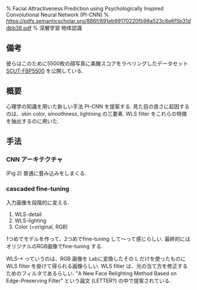 % Facial Attractiveness Prediction using Psychologically Inspired Convolutional Neural Network (PI-CNN)
% https://pdfs.semanticscholar.org/886f/891eb99170220fb98a523c8e6f5b31ddbb38.pdf
% 深層学習 物体認識

## 備考

彼らはこのために5500枚の顔写真に美醜スコアをラベリングしたデータセット
[SCUT-FBP5500](https://github.com/HCIILAB/SCUT-FBP5500-Database-Release)
を公開している.

## 概要

心理学の知識を用いた新しい手法 PI-CNN を提案する.
見た目の良さに起因するのは、skin color, smoothness, lightning の三要素.
WLS filter をこれらの特徴を抽出するのに用いた.

## 手法

### CNN アーキテクチャ

(Fig 2) 普通に畳み込みをしまくる.

### cascaded fine-tuning

入力画像を段階的に変える.

1. WLS-detail
2. WLS-lighting
3. Color (=original, RGB)

1つめでモデルを作って、2つめでfine-tuning して〜って感じらしい.
最終的にはオリジナルのRGB画像でfine-tuning する.

WLS-* っていうのは、RGB 画像を Labに変換したその L だけを使ったものに WLS filter を掛けて得られる画像らしい.
WLS filter は、光の当て方を修正するためのフィルタであるらしい.
"A New Face Relighting Method Based on Edge-Preserving Filter"
という論文 (LETTER?) の中で提案されている.
